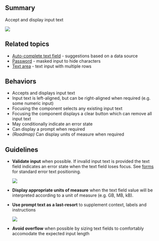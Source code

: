 ## Summary

Accept and display input text

<img src="assets/images/ui-components/input-controls/text/sample.png" />


## Related topics

- [Auto-complete text field](#/ui-components/input-controls/auto-complete-text-field) - suggestions based on a data source
- [Password](#/ui-components/input-controls/password) - masked input to hide characters
- [Text area](#/ui-components/input-controls/text-area) - text input with multiple rows


## Behaviors

- Accepts and displays input text
- Input text is left-aligned, but can be right-aligned when required (e.g. some numeric input)
- Focusing the component selects any existing input text
- Focusing the component displays a clear button which can remove all input text
- May conditionally indicate an error state
- Can display a prompt when required
- _(Roadmap)_ Can display units of measure when required


## Guidelines

- **Validate input** when possible.  If invalid input text is provided the text field indicates an error state when the text field loses focus.  See [forms](#/design-patterns/forms/overview) for standard error text positioning.

  <img src="assets/images/ui-components/input-controls/text/error.png" class="confluence-embedded-image" />

- **Display appropriate units of measure** when the text field value will be interpreted according to a unit of measure (e.g. GB, MB, kB).
- **Use prompt text as a last-resort** to supplement context, labels and instructions

  <img src="assets/images/ui-components/input-controls/text/prompt.png" class="confluence-embedded-image" />

- **Avoid overflow** when possible by sizing text fields to comfortably accomodate the expected input length
